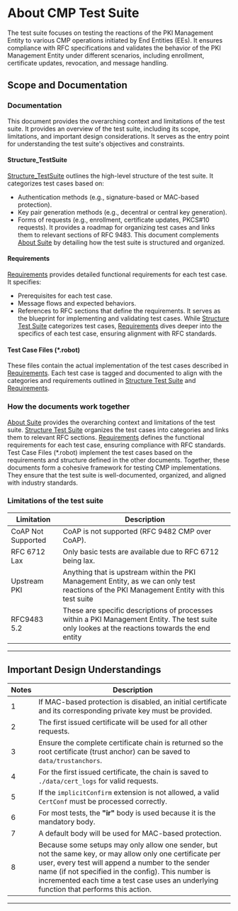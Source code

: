 <!--
Add copywrite
-->

# About CMP Test Suite
The test suite focuses on testing the reactions of the PKI Management Entity to various CMP operations initiated by End 
Entities (EEs). It ensures compliance with RFC specifications and validates the behavior of the PKI Management Entity under 
different scenarios, including enrollment, certificate updates, revocation, and message handling.

## Scope and Documentation 
### Documentation
This document provides the overarching context and limitations of the test suite. It provides an overview of the test suite, including its scope, limitations, and important design considerations. It serves as the entry point for understanding the test suite's objectives and constraints.

#### Structure_TestSuite
[Structure_TestSuite](Structure_TestSuite.md) outlines the high-level structure of the test suite. It categorizes test cases based on:
- Authentication methods (e.g., signature-based or MAC-based protection).
- Key pair generation methods (e.g., decentral or central key generation).
- Forms of requests (e.g., enrollment, certificate updates, PKCS#10 requests). It provides a roadmap for organizing test cases and links them to relevant sections of RFC 9483. This document complements [About Suite](about_suite.md) by detailing how the test suite is structured and organized.


#### Requirements
[Requirements](Requirements.md) provides detailed functional requirements for each test case. It specifies:
- Prerequisites for each test case.
- Message flows and expected behaviors.
- References to RFC sections that define the requirements. It serves as the blueprint for implementing and validating test cases. While [Structure Test Suite](Structure_TestSuite.md) categorizes test cases, [Requirements](Requirements.md) dives deeper into the specifics of each test case, ensuring alignment with RFC standards.

#### Test Case Files (*.robot)
These files contain the actual implementation of the test cases described in [Requirements](Requirements.md). Each test case is tagged and documented to align with the categories and requirements outlined in [Structure Test Suite](Structure_TestSuite.md) and [Requirements](Requirements.md).

### How the documents work together
[About Suite](about_suite.md) provides the overarching context and limitations of the test suite.
[Structure Test Suite](Structure_TestSuite.md) organizes the test cases into categories and links them to relevant RFC sections.
[Requirements](Requirements.md) defines the functional requirements for each test case, ensuring compliance with RFC standards.
Test Case Files (*.robot) implement the test cases based on the requirements and structure defined in the other documents.
Together, these documents form a cohesive framework for testing CMP implementations. They ensure that the test suite is well-documented, organized, and aligned with industry standards.

### Limitations of the test suite

| Limitation        | Description                                                                                        |
|--------------------|----------------------------------------------------------------------------------------------------|
| CoAP Not Supported| CoAP is not supported (RFC 9482 CMP over CoAP).                                                   |
| RFC 6712 Lax      | Only basic tests are available due to RFC 6712 being lax.                                         |
| Upstream PKI      | Anything that is upstream within the PKI Management Entity, as we can only test reactions of the PKI Management Entity with this test suite |
| RFC9483 5.2       | These are specific descriptions of processes within a PKI Management Entity. The test suite only lookes at the reactions towards the end entity |

---


## Important Design Understandings

| Notes | Description                                                                                                                                                                                                                                                                                         |
|-------|-----------------------------------------------------------------------------------------------------------------------------------------------------------------------------------------------------------------------------------------------------------------------------------------------------|
| 1     | If MAC-based protection is disabled, an initial certificate and its corresponding private key must be provided.                                                                                                                                                                                     |
| 2     | The first issued certificate will be used for all other requests.                                                                                                                                                                                                                                   |
| 3     | Ensure the complete certificate chain is returned so the root certificate (trust anchor) can be saved to `data/trustanchors`.                                                                                                                                                                       |
| 4     | For the first issued certificate, the chain is saved to `./data/cert_logs` for valid requests.                                                                                                                                                                                                      |
| 5     | If the `implicitConfirm` extension is not allowed, a valid `CertConf` must be processed correctly.                                                                                                                                                                                                  |
| 6     | For most tests, the **"ir"** body is used because it is the mandatory body.                                                                                                                                                                                                                         |
| 7     | A default body will be used for MAC-based protection.                                                                                                                                                                                                                                               |
| 8 | Because some setups may only allow one sender, but not the same key, or may allow only one certificate per user, every test will append a number to the sender name (if not specified in the config). This number is incremented each time a test case uses an underlying function that performs this action. |

---